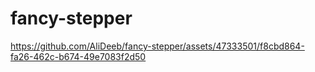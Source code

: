 # fancy-stepper




https://github.com/AliDeeb/fancy-stepper/assets/47333501/f8cbd864-fa26-462c-b674-49e7083f2d50

